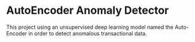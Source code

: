 # AutoEncoder Anomaly Detector
This project using an unsupervised deep learning model named the Auto-Encoder in order to detect anomalous transactional data.
